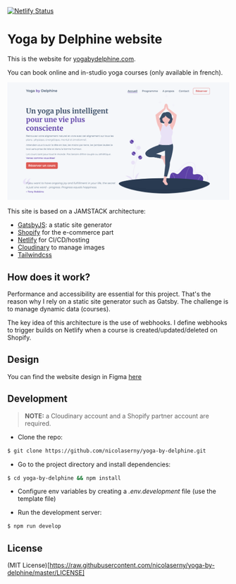 [![Netlify Status](https://api.netlify.com/api/v1/badges/ba16e192-ec1f-4eb7-a751-634ec2312acc/deploy-status)](https://app.netlify.com/sites/yoga-by-delphine/deploys)

# Yoga by Delphine website

This is the website for [yogabydelphine.com](http://yogabydelphine.com/).

You can book online and in-studio yoga courses (only available in french).

![yogabydelphine](./screenshot.png)

This site is based on a JAMSTACK architecture:

- [GatsbyJS](https://www.gatsbyjs.com/): a static site generator
- [Shopify](https://www.shopify.com/) for the e-commerce part
- [Netlify](https://www.netlify.com/) for CI/CD/hosting
- [Cloudinary](https://cloudinary.com/) to manage images
- [Tailwindcss](https://tailwindcss.com/)

## How does it work?

Performance and accessibility are essential for this project. That's the reason why I rely on a static site generator such as Gatsby. The challenge is to manage dynamic data (courses).

The key idea of this architecture is the use of webhooks. I define webhooks to trigger builds on Netlify when a course is created/updated/deleted on Shopify.

## Design

You can find the website design in Figma [here](https://www.figma.com/file/wioiqeZX8Z0hOK0UsHxMAG/YogaByDelphine?node-id=4%3A10)

## Development

> **NOTE:** a Cloudinary account and a Shopify partner account are required.

- Clone the repo:

```bash
$ git clone https://github.com/nicolaserny/yoga-by-delphine.git
```

- Go to the project directory and install dependencies:

```bash
$ cd yoga-by-delphine && npm install
```

- Configure env variables by creating a _.env.development_ file (use the template file)

- Run the development server:

```bash
$ npm run develop
```

## License

(MIT License)[https://raw.githubusercontent.com/nicolaserny/yoga-by-delphine/master/LICENSE]
